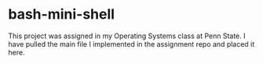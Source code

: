 # bash-mini-shell

This project was assigned in my Operating Systems class at Penn State. I have pulled the main file I implemented in the assignment repo and placed it here.

